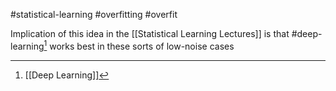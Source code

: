 #statistical-learning #overfitting #overfit 

Implication of this idea in the [[Statistical Learning Lectures]] is that #deep-learning[^1] works best in these sorts of low-noise cases

[^1]: [[Deep Learning]]